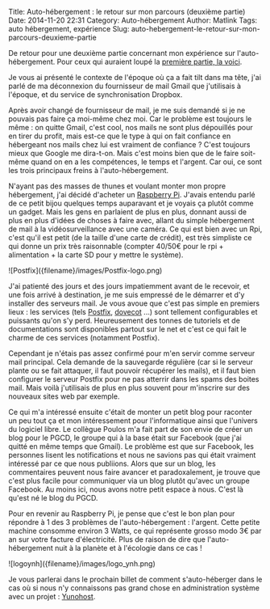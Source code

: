 Title: Auto-hébergement : le retour sur mon parcours (deuxième partie)
Date: 2014-11-20 22:31
Category: Auto-hébergement
Author: Matlink
Tags: auto hébergement, expérience
Slug: auto-hebergement-le-retour-sur-mon-parcours-deuxieme-partie

De retour pour une deuxième partie concernant mon expérience sur
l'auto-hébergement. Pour ceux qui auraient loupé la [première partie, la
voici](https://matlink.fr/PGCD/auto-hebergement-le-retour-sur-mon-parcours-1/).

Je vous ai présenté le contexte de l'époque où ça a fait tilt dans ma
tête, j'ai parlé de ma déconnexion du fournisseur de mail Gmail que
j'utilisais à l'époque, et du service de synchronisation Dropbox.

Après avoir changé de fournisseur de mail, je me suis demandé si je ne
pouvais pas faire ça moi-même chez moi. Car le problème est toujours le
même : on quitte Gmail, c'est cool, nos mails ne sont plus dépouillés
pour en tirer du profit, mais est-ce que le type à qui on fait confiance
en hébergeant nos mails chez lui est vraiment de confiance ? C'est
toujours mieux que Google me dira-t-on. Mais c'est moins bien que de le
faire soit-même quand on en a les compétences, le temps et l'argent. Car
oui, ce sont les trois principaux freins à l'auto-hébergement.

N'ayant pas des masses de thunes et voulant monter mon propre
hébergement, j'ai décidé d'acheter un [Raspberry
Pi](http://www.raspberrypi.org/). J'avais entendu parlé de ce petit
bijou quelques temps auparavant et je voyais ça plutôt comme un gadget.
Mais les gens en parlaient de plus en plus, donnant aussi de plus en
plus d'idées de choses à faire avec, allant du simple hébergement de
mail à la vidéosurveillance avec une caméra. Ce qui est bien avec un
Rpi, c'est qu'il est petit (de la taille d'une carte de crédit), est
très simpliste ce qui donne un prix très raisonnable (compter 40/50€
pour le rpi + alimentation + la carte SD pour y mettre le système).

<span class="float-left">
![Postfix]({filename}/images/Postfix-logo.png)</span>

J'ai patienté des jours et des jours impatiemment avant de le recevoir,
et une fois arrivé à destination, je me suis empressé de le démarrer et
d'y installer des serveurs mail. Je vous avoue que c'est pas simple en
premiers lieux : les services (tels
[Postfix](https://fr.wikipedia.org/wiki/Postfix),
[dovecot](https://fr.wikipedia.org/wiki/Dovecot) ...) sont tellement
configurables et puissants qu'on s'y perd. Heureusement des tonnes de
tutoriels et de documentations sont disponibles partout sur le net et
c'est ce qui fait le charme de ces services (notamment Postfix).

Cependant je n'étais pas assez confirmé pour m'en servir comme serveur
mail principal. Cela demande de la sauvegarde régulière (car si le
serveur plante ou se fait attaquer, il faut pouvoir récupérer les
mails), et il faut bien configurer le serveur Postfix pour ne pas
atterrir dans les spams des boites mail. Mais voilà j'utilisais de plus
en plus souvent pour m'inscrire sur des nouveaux sites web par exemple.

Ce qui m'a intéressé ensuite c'était de monter un petit blog pour
raconter un peu tout ça et mon intéressement pour l'informatique ainsi
que l'univers du logiciel libre. Le collègue Poulos m'a fait part de son
envie de créer un blog pour le PGCD, le groupe qui à la base était sur
Facebook (que j'ai quitté en même temps que Gmail). Le problème est que
sur Facebook, les personnes lisent les notifications et nous ne savions
pas qui était vraiment intéressé par ce que nous publiions. Alors que
sur un blog, les commentaires peuvent nous faire avancer et
paradoxalement, je trouve que c'est plus facile pour communiquer via un
blog plutôt qu'avec un groupe Facebook. Au moins ici, nous avons notre
petit espace à nous. C'est là qu'est né le blog du PGCD.

Pour en revenir au Raspberry Pi, je pense que c'est le bon plan pour
répondre à 1 des 3 problèmes de l'auto-hébergement : l'argent. Cette
petite machine consomme environ 3 Watts, ce qui représente grosso modo
3€ par an sur votre facture d'électricité. Plus de raison de dire que
l'auto-hébergement nuit à la planète et à l'écologie dans ce cas !

<span class="float-right">
![logoynh]({filename}/images/logo_ynh.png)</span>

Je vous parlerai dans le prochain billet de comment
s'auto-héberger dans le cas où si nous n'y connaissons pas grand chose
en administration système avec un projet :
[Yunohost](https://yunohost.org).

